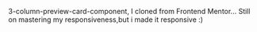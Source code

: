  3-column-preview-card-component, I cloned from Frontend Mentor... Still on mastering my responsiveness,but i made it responsive :) 
